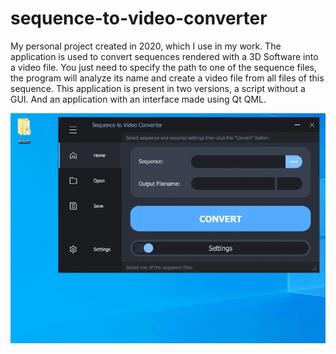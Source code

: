 # sequence-to-video-converter

My personal project created in 2020, which I use in my work. 
The application is used to convert sequences rendered with a 3D Software into a video file. 
You just need to specify the path to one of the sequence files, the program will analyze its name and 
create a video file from all files of this sequence. 
This application is present in two versions, a script without a GUI. And an application with an interface made using Qt QML.

![Demonstration of the app](https://raw.githubusercontent.com/KovalevCG/sequence-to-video-converter/master/gifs/sequence_to_video_02.gif)
